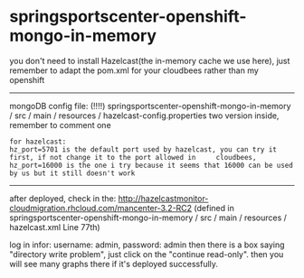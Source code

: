 springsportscenter-openshift-mongo-in-memory
============================================
you don't need to install Hazelcast(the in-memory cache we  use here), just remember to adapt the pom.xml for your cloudbees rather than my openshift

******************************************************************************************
mongoDB config file: (!!!!)
    springsportscenter-openshift-mongo-in-memory / src / main / resources / hazelcast-config.properties
    two version inside, remember to comment one

    for hazelcast:
    hz_port=5701 is the default port used by hazelcast, you can try it first, if not change it to the port allowed in     cloudbees, hz_port=16000 is the one i try because it seems that 16000 can be used by us but it still doesn't work


******************************************************************************************
after deployed, check in the: http://hazelcastmonitor-cloudmigration.rhcloud.com/mancenter-3.2-RC2
(defined in springsportscenter-openshift-mongo-in-memory / src / main / resources / hazelcast.xml  Line 77th)

  log in infor: username: admin,  password: admin
  then there is a box saying "directory write problem", just click on the "continue read-only". then you will see many graphs there if it's deployed successfully.
  
